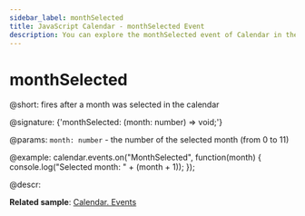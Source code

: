 ```yaml
---
sidebar_label: monthSelected
title: JavaScript Calendar - monthSelected Event 
description: You can explore the monthSelected event of Calendar in the documentation of the DHTMLX JavaScript UI library. Browse developer guides and API reference, try out code examples and live demos, and download a free 30-day evaluation version of DHTMLX Suite 7.
---
```


# monthSelected

@short: fires after a month was selected in the calendar

@signature: {'monthSelected: (month: number) => void;'}

@params:
`month: number` - the number of the selected month (from 0 to 11)

@example:
calendar.events.on("MonthSelected", function(month) {
   console.log("Selected month: " + (month + 1));
});

@descr:

**Related sample**: [Calendar. Events](https://snippet.dhtmlx.com/7kj7fiek)
